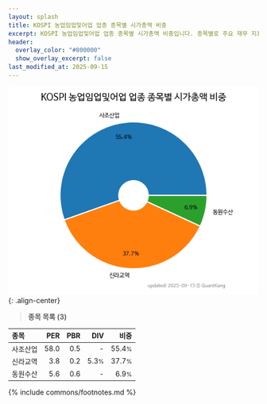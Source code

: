 ```yaml
---
layout: splash
title: KOSPI 농업임업및어업 업종 종목별 시가총액 비중
excerpt: KOSPI 농업임업및어업 업종 종목별 시가총액 비중입니다. 종목별로 주요 재무 지표를 함께 표시합니다.
header:
  overlay_color: "#800000"
  show_overlay_excerpt: false
last_modified_at: 2025-09-15
---
```



![KOSPI 농업임업및어업 업종 종목별 시가총액 비중](/stats/sector/images/kospi_업종_농업임업및어업_종목.png){: .align-center}


> **종목 목록 (3)**<a id="list"></a>

| **종목** | **PER** | **PBR** | **DIV** | **비중** |
| :------- | ------: | ------: | ------: | -------: |
| 사조산업 | 58.0 | 0.5 | - | 55.4<small>%</small> |
| 신라교역 | 3.8 | 0.2 | 5.3<small>%</small> | 37.7<small>%</small> |
| 동원수산 | 5.6 | 0.6 | - | 6.9<small>%</small> |

{% include commons/footnotes.md %}